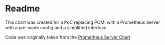# Readme

This chart was created for a PoC replacing POMI with a Prometheus Server with a pre-made config and a simplified interface.

Code was originally taken from the [Prometheus Server Chart](https://github.com/prometheus-community/helm-charts/tree/main/charts/prometheus)
